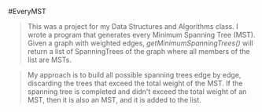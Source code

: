 #EveryMST
>This was a project for my Data Structures and Algorithms class. I wrote a program that generates every Minimum Spanning Tree (MST). Given a graph with weighted edges, _getMinimumSpanningTrees()_ will return a list of SpanningTrees of the graph where all members of the list are MSTs.

>My approach is to build all possible spanning trees edge by edge, discarding the trees that exceed the total weight of the MST. If the spanning tree is completed and didn't exceed the total weight of an MST, then it is also an MST, and it is added to the list.
